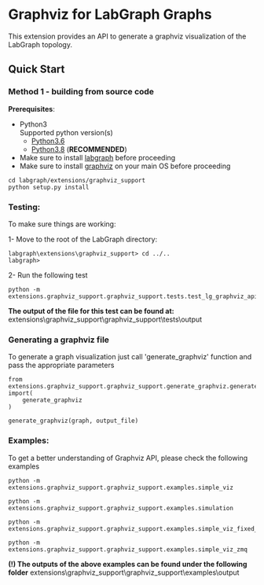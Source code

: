 # Graphviz for LabGraph Graphs

This extension provides an API to generate a graphviz visualization of the LabGraph topology. 

## Quick Start

### Method 1 - building from source code

**Prerequisites**:
* Python3\
Supported python version(s)
    * [Python3.6](https://www.python.org/downloads/)
    * [Python3.8](https://www.python.org/downloads/) (**RECOMMENDED**)
* Make sure to install [labgraph](https://github.com/facebookresearch/labgraph) before proceeding
* Make sure to install [graphviz](https://graphviz.org/download/) on your main OS before proceeding

```
cd labgraph/extensions/graphviz_support
python setup.py install
```

### Testing:

To make sure things are working:

1- Move to the root of the LabGraph directory:
```
labgraph\extensions\graphviz_support> cd ../..
labgraph>
```
2- Run the following test
```
python -m extensions.graphviz_support.graphviz_support.tests.test_lg_graphviz_api
```
**The output of the file for this test can be found at:**\
extensions\graphviz_support\graphviz_support\tests\output
### Generating a graphviz file

To generate a graph visualization just call 'generate_graphviz' function and pass the appropriate parameters
```
from extensions.graphviz_support.graphviz_support.generate_graphviz.generate_graphviz import(
    generate_graphviz
) 

generate_graphviz(graph, output_file)
```

### Examples:
To get a better understanding of Graphviz API, please check the following examples

```
python -m extensions.graphviz_support.graphviz_support.examples.simple_viz
```
```
python -m extensions.graphviz_support.graphviz_support.examples.simulation
```
```
python -m extensions.graphviz_support.graphviz_support.examples.simple_viz_fixed_rate
```
```
python -m extensions.graphviz_support.graphviz_support.examples.simple_viz_zmq  
```

**(!) The outputs of the above examples can be found under the following folder**
extensions\graphviz_support\graphviz_support\examples\output